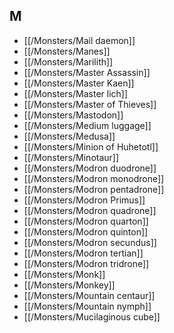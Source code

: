 ## M


- [[/Monsters/Mail daemon]]
- [[/Monsters/Manes]]
- [[/Monsters/Marilith]]
- [[/Monsters/Master Assassin]]
- [[/Monsters/Master Kaen]]
- [[/Monsters/Master lich]]
- [[/Monsters/Master of Thieves]]
- [[/Monsters/Mastodon]]
- [[/Monsters/Medium luggage]]
- [[/Monsters/Medusa]]
- [[/Monsters/Minion of Huhetotl]]
- [[/Monsters/Minotaur]]
- [[/Monsters/Modron duodrone]]
- [[/Monsters/Modron monodrone]]
- [[/Monsters/Modron pentadrone]]
- [[/Monsters/Modron Primus]]
- [[/Monsters/Modron quadrone]]
- [[/Monsters/Modron quarton]]
- [[/Monsters/Modron quinton]]
- [[/Monsters/Modron secundus]]
- [[/Monsters/Modron tertian]]
- [[/Monsters/Modron tridrone]]
- [[/Monsters/Monk]]
- [[/Monsters/Monkey]]
- [[/Monsters/Mountain centaur]]
- [[/Monsters/Mountain nymph]]
- [[/Monsters/Mucilaginous cube]]
